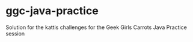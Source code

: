 # ggc-java-practice
Solution for the kattis challenges for the Geek Girls Carrots Java Practice session 
